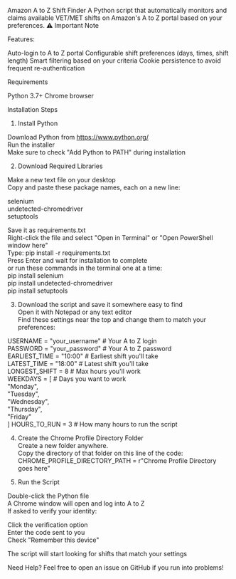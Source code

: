 Amazon A to Z Shift Finder
A Python script that automatically monitors and claims available VET/MET shifts on Amazon's A to Z portal based on your preferences.
⚠️ Important Note

Features:  

Auto-login to A to Z portal
Configurable shift preferences (days, times, shift length)
Smart filtering based on your criteria
Cookie persistence to avoid frequent re-authentication

Requirements

Python 3.7+
Chrome browser

Installation Steps  
1. Install Python  

Download Python from https://www.python.org/  
Run the installer  
Make sure to check "Add Python to PATH" during installation  

2. Download Required Libraries

Make a new text file on your desktop  
Copy and paste these package names, each on a new line:  


selenium  
undetected-chromedriver  
setuptools  

Save it as requirements.txt  
Right-click the file and select "Open in Terminal" or "Open PowerShell window here"  
Type: pip install -r requirements.txt  
Press Enter and wait for installation to complete  
or  run these commands in the terminal one at a time:  
pip install selenium  
pip install undetected-chromedriver  
pip install setuptools  

3. Download the script and save it somewhere easy to find  
Open it with Notepad or any text editor  
Find these settings near the top and change them to match your preferences:  

USERNAME = "your_username"     # Your A to Z login  
PASSWORD = "your_password"     # Your A to Z password  
EARLIEST_TIME = "10:00"       # Earliest shift you'll take  
LATEST_TIME = "18:00"         # Latest shift you'll take  
LONGEST_SHIFT = 8             # Max hours you'll work  
WEEKDAYS = [                  # Days you want to work  
"Monday",  
"Tuesday",  
"Wednesday",  
"Thursday",  
"Friday"  
]
HOURS_TO_RUN = 3             # How many hours to run the script  

4. Create the Chrome Profile Directory Folder  
Create a new folder anywhere.  
Copy the directory of that folder on this line of the code: CHROME_PROFILE_DIRECTORY_PATH = r"Chrome Profile Directory goes here"  

5. Run the Script  

Double-click the Python file  
A Chrome window will open and log into A to Z  
If asked to verify your identity:  

Click the verification option  
Enter the code sent to you  
Check "Remember this device"  


The script will start looking for shifts that match your settings  


Need Help?
Feel free to open an issue on GitHub if you run into problems!  
